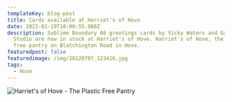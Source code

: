```yaml
---
templateKey: blog-post
title: Cards available at Harriet's of Hove
date: 2022-01-19T10:00:55.988Z
description: Sublime Boundary A6 greetings cards by Vicky Waters and Ganzfeld
  Studio are now in stock at Harriet's of Hove. Harriet's of Hove, the plastic
  free pantry on Blatchington Road in Hove.
featuredpost: false
featuredimage: /img/20220707_123416.jpg
tags:
  - Hove
---
```

![Harriet's of Hove - The Plastic Free Pantry](/img/20220707_123416.jpg)